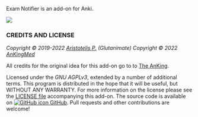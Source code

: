 Exam Notifier is an add-on for Anki.

![](https://raw.githubusercontent.com/ankingmed/exam-notifier/master/screenshots/notification.png)

### CREDITS AND LICENSE

*Copyright © 2019-2022 [Aristotelis P.](https://glutanimate.com/)  (Glutanimate)*
*Copyright © 2022 [AnKingMed](https://www.theanking.com/)*

All credits for the original idea for this add-on go to to [The AnKing](https://www.ankingmed.com/).

Licensed under the _GNU AGPLv3_, extended by a number of additional terms. This program is distributed in the hope that it will be useful, but WITHOUT ANY WARRANTY. For more information on the license please see the [LICENSE file](https://github.com/ankingmed/exam-notifier/blob/master/LICENSE) accompanying this add-on. The source code is available on [![GitHub icon](https://glutanimate.com/logos/github.svg) GitHub](https://github.com/ankingmed/exam-notifier). Pull requests and other contributions are welcome!
